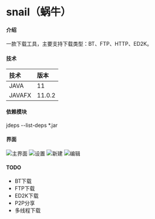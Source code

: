 # snail（蜗牛）

#### 介绍
一款下载工具，主要支持下载类型：BT、FTP、HTTP、ED2K。

#### 技术
|技术|版本|
|:-|:-|
|JAVA|11|
|JAVAFX|11.0.2|

#### 依赖模块
jdeps --list-deps *.jar

#### 界面
![主界面](http://files.git.oschina.net/group1/M00/06/A9/PaAvDFx3q2KAPE6hAAB43rF06N8228.png)
![设置](http://files.git.oschina.net/group1/M00/06/A9/PaAvDFx3q2uAbVMFAABpDj4GbH4396.png)
![新建](http://files.git.oschina.net/group1/M00/06/A9/PaAvDFx3q1CAESe3AAA3JAzzY-c664.png)
![编辑](http://files.git.oschina.net/group1/M00/06/A9/PaAvDFx3q1mAOIo5AADHnb4jOBM900.png)

#### TODO
* BT下载
* FTP下载
* ED2K下载
* P2P分享
* 多线程下载
